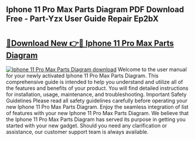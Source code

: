 ## Iphone 11 Pro Max Parts Diagram PDF Download Free - Part-Yzx User Guide Repair Ep2bX

# <h2><a href="http://dfhn7i.blite.top/?on=Iphone+11+Pro+Max+Parts+Diagram">🔗Download New 👉🔴 Iphone 11 Pro Max Parts Diagram</a></h2>

[![Iphone 11 Pro Max Parts Diagram download](https://i.imgur.com/lujVjoI.png)](http://dfhn7i.blite.top/?on=Iphone+11+Pro+Max+Parts+Diagram)
Welcome to the user manual for your newly activated Iphone 11 Pro Max Parts Diagram. This comprehensive guide is intended to help you understand and utilize all of the features and benefits of your product. You will find detailed instructions for installation, usage, maintenance, and troubleshooting. Important Safety Guidelines Please read all safety guidelines carefully before operating your new Iphone 11 Pro Max Parts Diagram. Enjoy the seamless integration of list of features with your new Iphone 11 Pro Max Parts Diagram. We believe that the Iphone 11 Pro Max Parts Diagram has served its purpose in getting you started with your new gadget. Should you need any clarification or assistance, our customer support team is always available.
